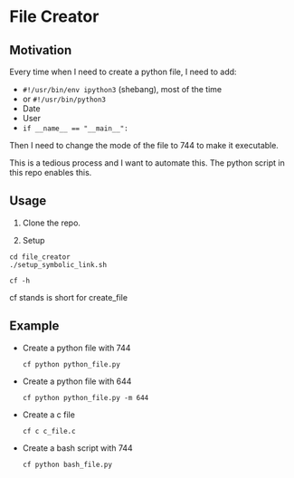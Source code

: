 # File Creator

## Motivation
Every time when I need to create a python file, I need to add:
- `#!/usr/bin/env ipython3` (shebang), most of the time
- or `#!/usr/bin/python3`
- Date
- User
- `if __name__ == "__main__":`

Then I need to change the mode of the file to 744 to make it executable.

This is a tedious process and I want to automate this. The python script in this repo enables this.


## Usage

1. Clone the repo.

2. Setup
```
cd file_creator
./setup_symbolic_link.sh

cf -h
```

cf stands is short for create_file

## Example
- Create a python file with 744

  `cf python python_file.py`

- Create a python file with 644

  `cf python python_file.py -m 644`

- Create a c file

  `cf c c_file.c`

- Create a bash script with 744

  `cf python bash_file.py`
